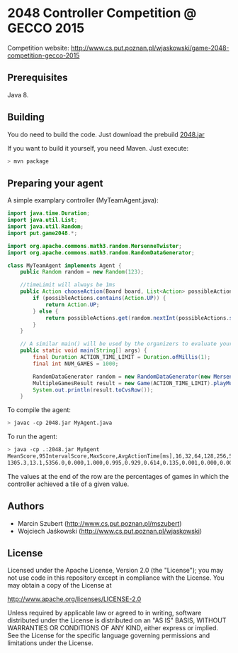 2048 Controller Competition @ GECCO 2015
========================================
Competition website: http://www.cs.put.poznan.pl/wjaskowski/game-2048-competition-gecco-2015

Prerequisites
-------------
Java 8.

Building
--------
You do need to build the code. Just download the prebuild [2048.jar](https://github.com/wjaskowski/2048-gecco-2015-competition/releases/tag/1.0)

If you want to build it yourself, you need Maven. Just execute:

```bash
> mvn package
```

Preparing your agent
--------------------
A simple examplary controller (MyTeamAgent.java):
```java
import java.time.Duration;
import java.util.List;
import java.util.Random;
import put.game2048.*;

import org.apache.commons.math3.random.MersenneTwister;
import org.apache.commons.math3.random.RandomDataGenerator;

class MyTeamAgent implements Agent {
	public Random random = new Random(123);

	//timeLimit will always be 1ms
	public Action chooseAction(Board board, List<Action> possibleActions, Duration timeLimit) {
	    if (possibleActions.contains(Action.UP)) {
	        return Action.UP;
        } else {
            return possibleActions.get(random.nextInt(possibleActions.size()));
        }
	}

    // A similar main() will be used by the organizers to evaluate your agent
    public static void main(String[] args) {
        final Duration ACTION_TIME_LIMIT = Duration.ofMillis(1);
        final int NUM_GAMES = 1000;

        RandomDataGenerator random = new RandomDataGenerator(new MersenneTwister(123));
		MultipleGamesResult result = new Game(ACTION_TIME_LIMIT).playMultiple(MyAgent::new, NUM_GAMES, random);
		System.out.println(result.toCvsRow());
    }
```

To compile the agent:
```bash
> javac -cp 2048.jar MyAgent.java
```

To run the agent: 
```bash
> java -cp .:2048.jar MyAgent
MeanScore,95IntervalScore,MaxScore,AvgActionTime[ms],16,32,64,128,256,512,1024,2048,4096,8912,16384,32768,65536
1305.3,13.1,5356.0,0.000,1.000,0.995,0.929,0.614,0.135,0.001,0.000,0.000,0.000,0.000,0.000,0.000,0.000
```

The values at the end of the row are the percentages of games in which the controller achieved a tile of a given value.

Authors
-------
* Marcin Szubert (<http://www.cs.put.poznan.pl/mszubert>)
* Wojciech Jaśkowski (<http://www.cs.put.poznan.pl/wjaskowski>)

License
-------
Licensed under the Apache License, Version 2.0 (the "License");
you may not use code in this repository except in compliance with 
the License. You may obtain a copy of the License at

http://www.apache.org/licenses/LICENSE-2.0

Unless required by applicable law or agreed to in writing, software
distributed under the License is distributed on an "AS IS" BASIS,
WITHOUT WARRANTIES OR CONDITIONS OF ANY KIND, either express or implied.
See the License for the specific language governing permissions and
limitations under the License.
